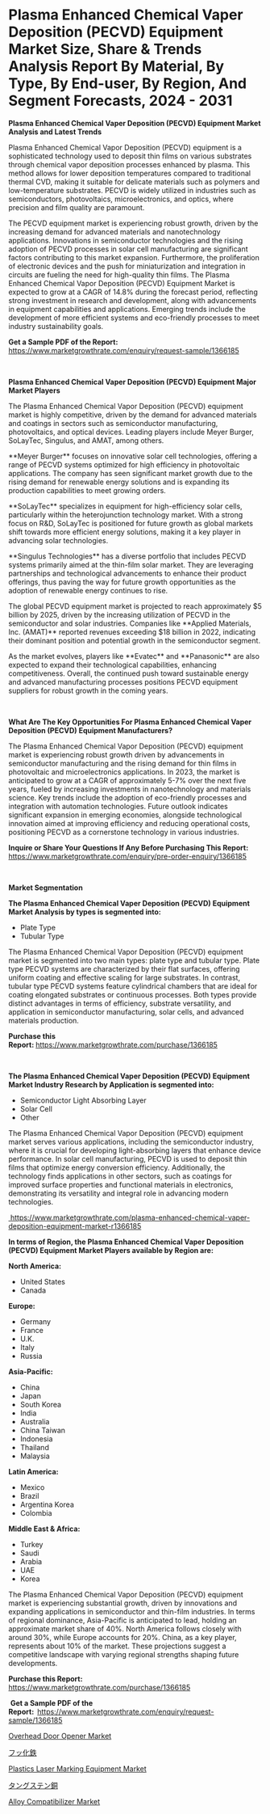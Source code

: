 <p><h1>Plasma Enhanced Chemical Vaper Deposition (PECVD) Equipment Market Size, Share & Trends Analysis Report By Material, By Type, By End-user, By Region, And Segment Forecasts, 2024 - 2031</h1></p><p><strong>Plasma Enhanced Chemical Vaper Deposition (PECVD) Equipment Market Analysis and Latest Trends</strong></p>
<p><p>Plasma Enhanced Chemical Vapor Deposition (PECVD) equipment is a sophisticated technology used to deposit thin films on various substrates through chemical vapor deposition processes enhanced by plasma. This method allows for lower deposition temperatures compared to traditional thermal CVD, making it suitable for delicate materials such as polymers and low-temperature substrates. PECVD is widely utilized in industries such as semiconductors, photovoltaics, microelectronics, and optics, where precision and film quality are paramount.</p><p>The PECVD equipment market is experiencing robust growth, driven by the increasing demand for advanced materials and nanotechnology applications. Innovations in semiconductor technologies and the rising adoption of PECVD processes in solar cell manufacturing are significant factors contributing to this market expansion. Furthermore, the proliferation of electronic devices and the push for miniaturization and integration in circuits are fueling the need for high-quality thin films. The Plasma Enhanced Chemical Vapor Deposition (PECVD) Equipment Market is expected to grow at a CAGR of 14.8% during the forecast period, reflecting strong investment in research and development, along with advancements in equipment capabilities and applications. Emerging trends include the development of more efficient systems and eco-friendly processes to meet industry sustainability goals.</p></p>
<p><strong>Get a Sample PDF of the Report:&nbsp;</strong> <a href="https://www.marketgrowthrate.com/enquiry/request-sample/1366185">https://www.marketgrowthrate.com/enquiry/request-sample/1366185</a></p>
<p>&nbsp;</p>
<p><strong>Plasma Enhanced Chemical Vaper Deposition (PECVD) Equipment Major Market Players</strong></p>
<p><p>The Plasma Enhanced Chemical Vapor Deposition (PECVD) equipment market is highly competitive, driven by the demand for advanced materials and coatings in sectors such as semiconductor manufacturing, photovoltaics, and optical devices. Leading players include Meyer Burger, SoLayTec, Singulus, and AMAT, among others.</p><p>**Meyer Burger** focuses on innovative solar cell technologies, offering a range of PECVD systems optimized for high efficiency in photovoltaic applications. The company has seen significant market growth due to the rising demand for renewable energy solutions and is expanding its production capabilities to meet growing orders.</p><p>**SoLayTec** specializes in equipment for high-efficiency solar cells, particularly within the heterojunction technology market. With a strong focus on R&D, SoLayTec is positioned for future growth as global markets shift towards more efficient energy solutions, making it a key player in advancing solar technologies.</p><p>**Singulus Technologies** has a diverse portfolio that includes PECVD systems primarily aimed at the thin-film solar market. They are leveraging partnerships and technological advancements to enhance their product offerings, thus paving the way for future growth opportunities as the adoption of renewable energy continues to rise.</p><p>The global PECVD equipment market is projected to reach approximately $5 billion by 2025, driven by the increasing utilization of PECVD in the semiconductor and solar industries. Companies like **Applied Materials, Inc. (AMAT)** reported revenues exceeding $18 billion in 2022, indicating their dominant position and potential growth in the semiconductor segment.</p><p>As the market evolves, players like **Evatec** and **Panasonic** are also expected to expand their technological capabilities, enhancing competitiveness. Overall, the continued push toward sustainable energy and advanced manufacturing processes positions PECVD equipment suppliers for robust growth in the coming years.</p></p>
<p>&nbsp;</p>
<p><strong>What Are The Key Opportunities For Plasma Enhanced Chemical Vaper Deposition (PECVD) Equipment Manufacturers?</strong></p>
<p><p>The Plasma Enhanced Chemical Vapor Deposition (PECVD) equipment market is experiencing robust growth driven by advancements in semiconductor manufacturing and the rising demand for thin films in photovoltaic and microelectronics applications. In 2023, the market is anticipated to grow at a CAGR of approximately 5-7% over the next five years, fueled by increasing investments in nanotechnology and materials science. Key trends include the adoption of eco-friendly processes and integration with automation technologies. Future outlook indicates significant expansion in emerging economies, alongside technological innovation aimed at improving efficiency and reducing operational costs, positioning PECVD as a cornerstone technology in various industries.</p></p>
<p><strong>Inquire or Share Your Questions If Any Before Purchasing This Report:</strong> <a href="https://www.marketgrowthrate.com/enquiry/pre-order-enquiry/1366185">https://www.marketgrowthrate.com/enquiry/pre-order-enquiry/1366185</a></p>
<p>&nbsp;</p>
<p><strong>Market Segmentation</strong></p>
<p><strong>The Plasma Enhanced Chemical Vaper Deposition (PECVD) Equipment Market Analysis by types is segmented into:</strong></p>
<p><ul><li>Plate Type</li><li>Tubular Type</li></ul></p>
<p><p>The Plasma Enhanced Chemical Vapor Deposition (PECVD) equipment market is segmented into two main types: plate type and tubular type. Plate type PECVD systems are characterized by their flat surfaces, offering uniform coating and effective scaling for large substrates. In contrast, tubular type PECVD systems feature cylindrical chambers that are ideal for coating elongated substrates or continuous processes. Both types provide distinct advantages in terms of efficiency, substrate versatility, and application in semiconductor manufacturing, solar cells, and advanced materials production.</p></p>
<p><strong>Purchase this Report:&nbsp;</strong><a href="https://www.marketgrowthrate.com/purchase/1366185">https://www.marketgrowthrate.com/purchase/1366185</a></p>
<p>&nbsp;</p>
<p><strong>The Plasma Enhanced Chemical Vaper Deposition (PECVD) Equipment Market Industry Research by Application is segmented into:</strong></p>
<p><ul><li>Semiconductor Light Absorbing Layer</li><li>Solar Cell</li><li>Other</li></ul></p>
<p><p>The Plasma Enhanced Chemical Vapor Deposition (PECVD) equipment market serves various applications, including the semiconductor industry, where it is crucial for developing light-absorbing layers that enhance device performance. In solar cell manufacturing, PECVD is used to deposit thin films that optimize energy conversion efficiency. Additionally, the technology finds applications in other sectors, such as coatings for improved surface properties and functional materials in electronics, demonstrating its versatility and integral role in advancing modern technologies.</p></p>
<p><a href="https://www.marketgrowthrate.com/plasma-enhanced-chemical-vaper-deposition-equipment-market-r1366185">&nbsp;https://www.marketgrowthrate.com/plasma-enhanced-chemical-vaper-deposition-equipment-market-r1366185</a></p>
<p><strong>In terms of Region, the Plasma Enhanced Chemical Vaper Deposition (PECVD) Equipment Market Players available by Region are:</strong></p>
<p>
    <p> <strong> North America: </strong>
        <ul>
            <li>United States</li>
            <li>Canada</li>
        </ul>
        </p> 
    <p> <strong> Europe: </strong>
        <ul>
            <li>Germany</li>
            <li>France</li>
            <li>U.K.</li>
            <li>Italy</li>
            <li>Russia</li>
        </ul>
        </p> 
    <p> <strong> Asia-Pacific: </strong>
        <ul>
            <li>China</li>
            <li>Japan</li>
            <li>South Korea</li>
            <li>India</li>
            <li>Australia</li>
            <li>China Taiwan</li>
            <li>Indonesia</li>
            <li>Thailand</li>
            <li>Malaysia</li>
        </ul>
        </p> 
    <p> <strong> Latin America: </strong>
        <ul>
            <li>Mexico</li>
            <li>Brazil</li>
            <li>Argentina Korea</li>
            <li>Colombia</li>
        </ul>
        </p> 
    <p> <strong> Middle East & Africa: </strong>
        <ul>
            <li>Turkey</li>
            <li>Saudi</li>
            <li>Arabia</li>
            <li>UAE</li>
            <li>Korea</li>
        </ul>
    </p>
    </p>
<p><p>The Plasma Enhanced Chemical Vapor Deposition (PECVD) equipment market is experiencing substantial growth, driven by innovations and expanding applications in semiconductor and thin-film industries. In terms of regional dominance, Asia-Pacific is anticipated to lead, holding an approximate market share of 40%. North America follows closely with around 30%, while Europe accounts for 20%. China, as a key player, represents about 10% of the market. These projections suggest a competitive landscape with varying regional strengths shaping future developments.</p></p>
<p><strong>Purchase this Report: </strong><a href="https://www.marketgrowthrate.com/purchase/1366185">https://www.marketgrowthrate.com/purchase/1366185</a></p>
<p>&nbsp;<strong>Get a Sample PDF of the Report:&nbsp;&nbsp;</strong><a href="https://www.marketgrowthrate.com/enquiry/request-sample/1366185">https://www.marketgrowthrate.com/enquiry/request-sample/1366185</a></p>
<p><strong></strong></p>
<p><p><a href="https://www.linkedin.com/pulse/global-overhead-door-opener-market-share-growth-opportunities-svvvf">Overhead Door Opener Market</a></p><p><a href="https://medium.com/@apple8975768/the-translation-of-your-sentence-into-japanese-is-20f9a5492fc2">フッ化鉄</a></p><p><a href="https://medium.com/@krystalatkinson35/plastics-laser-marking-equipment-market-global-market-insights-and-regional-analysis-2024-2031-32e5f5d6fca0">Plastics Laser Marking Equipment Market</a></p><p><a href="https://medium.com/@apple8975768/%E3%82%BF%E3%83%B3%E3%82%B0%E3%82%B9%E3%83%86%E3%83%B3-%E3%82%B3%E3%83%83%E3%83%91%E3%83%BC%E5%B8%82%E5%A0%B4%E3%81%AE%E6%B4%9E%E5%AF%9F-%E5%B8%82%E5%A0%B4%E8%A3%BD%E5%93%81%E3%81%8A%E3%82%88%E3%81%B3%E5%9C%B0%E5%9F%9F%E5%88%86%E6%9E%90%E3%81%8C2024%E5%B9%B4%E3%81%8B%E3%82%892031%E5%B9%B4%E3%81%BE%E3%81%A7%E3%81%AE%E6%9C%9F%E9%96%93%E3%81%AB%E3%81%A4%E3%81%84%E3%81%A6%E4%BA%88%E6%B8%AC%E3%81%95%E3%82%8C%E3%81%BE%E3%81%97%E3%81%9F-5e1f08e77c2b?postPublishedType=repub">タングステン銅</a></p><p><a href="https://issuu.com/reportprime-2/docs/alloy-compatibilizer-market-size-20_2851157fcc0985">Alloy Compatibilizer Market</a></p></p>